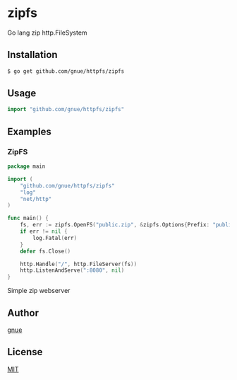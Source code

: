 # zipfs

Go lang zip http.FileSystem

## Installation

```sh
$ go get github.com/gnue/httpfs/zipfs
```

## Usage

```go
import "github.com/gnue/httpfs/zipfs"
```

## Examples

### ZipFS

```go
package main

import (
	"github.com/gnue/httpfs/zipfs"
	"log"
	"net/http"
)

func main() {
	fs, err := zipfs.OpenFS("public.zip", &zipfs.Options{Prefix: "public"})
	if err != nil {
		log.Fatal(err)
	}
	defer fs.Close()

	http.Handle("/", http.FileServer(fs))
	http.ListenAndServe(":8080", nil)
}

```

Simple zip webserver

## Author

[gnue](https://github.com/gnue)

## License

[MIT](LICENSE.txt)


